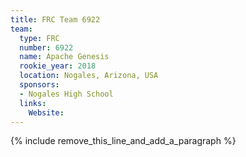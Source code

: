```yaml
---
title: FRC Team 6922
team:
  type: FRC
  number: 6922
  name: Apache Genesis
  rookie_year: 2018
  location: Nogales, Arizona, USA
  sponsors:
  - Nogales High School
  links:
    Website:
---
```


{% include remove_this_line_and_add_a_paragraph %}